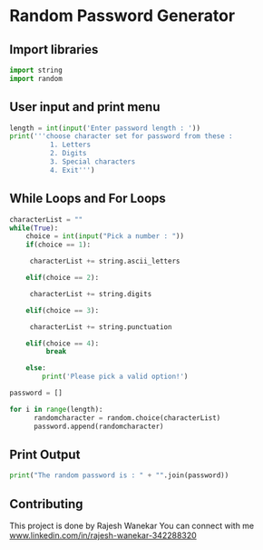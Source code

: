 # Random Password Generator


## Import libraries

```python
import string
import random
```


## User input and print menu



```python
length = int(input('Enter password length : '))
print('''choose character set for password from these :
          1. Letters
          2. Digits
          3. Special characters
          4. Exit''')
```

## While Loops and For Loops

```python
characterList = ""
while(True):
    choice = int(input("Pick a number : "))
    if(choice == 1):

     characterList += string.ascii_letters 

    elif(choice == 2):

     characterList += string.digits

    elif(choice == 3):

     characterList += string.punctuation

    elif(choice == 4):
         break

    else:
        print('Please pick a valid option!')

password = []

for i in range(length):
      randomcharacter = random.choice(characterList)
      password.append(randomcharacter)
```
## Print Output

```python
print("The random password is : " + "".join(password))
```

## Contributing

This project is done by Rajesh Wanekar
You can connect with me www.linkedin.com/in/rajesh-wanekar-342288320
